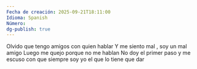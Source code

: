 ```yaml
---
Fecha de creación: 2025-09-21T18:11:00
Idioma: Spanish
Número:
dg-publish: true
---
```


Olvido que tengo amigos con quien hablar
Y me siento mal , soy un mal amigo
Luego me quejo porque no me hablan 
No doy el primer paso y me escuso con que siempre soy yo el que lo tiene que dar 